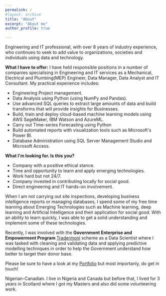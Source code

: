 ```yaml
---
permalink: /
#layout: archive
title: "About"
excerpt: "About me"
author_profile: true

---
```


Engineering and IT professional, with over 8 years of industry experience, who continues to seek to add value to organizations, societies and individuals using data and technology. 

__What I have to offer:__
I have held responsible positions in a number of companies specialising in Engineering and IT services as a Mechanical, Electrical and Plumbing(MEP) Engineer, Data Manager, Data Analyst and IT Consultant. My practical experience includes:
* Engineering Project management.
* Data Analysis using Python (using NumPy and Pandas).
* Use advanced SQL queries to extract large amounts of data and build transforms that will provide insights for Businesses.
* Build, train and deploy cloud-based machine learning models using AWS SageMaker, IBM Watson and AzureML.
* Carry out Time-series Forecasting using Python
* Build automated reports with visualization tools such as Microsoft's Power BI.
* Database Administration using SQL Server Management Studio and Microsoft Access.
 
__What I'm looking for.  Is this you?__
* Company with a positive ethical stance.
* Time and opportunity to learn and apply emerging technologies.
* Work hard but not 24/7.
* Company invested in contributing locally for social good.
* Direct engineering and IT hands-on involvement.

When I am not carrying out site inspections, developing business intelligence reports or managing databases, I spend some of my free time learning about Emerging Technologies such as Machine learning, deep learning and Artificial Intelligence and their application for social good. With an ability to learn quickly, I was able to get a solid understanding and implement some of these technologies.

Recently, I was involved with the **Government Enterprise and Empowerment Program** [Tradermoni](https://www.tradermoni.ng/index.html) scheme as a Data Scientist where I was tasked with cleaning and validating data and applying predictive modelling techniques in order to help the Government understand how better to target their donor base.

Please be sure to have a look at my [Portfolio](https://mralakija.github.io/portfolio/) but most importanly, do get in touch!

Nigerian-Canadian. I live in Nigeria and Canada but before that, I lived for 3 years in Scotland where I got my Masters and also did some volunteering work.


